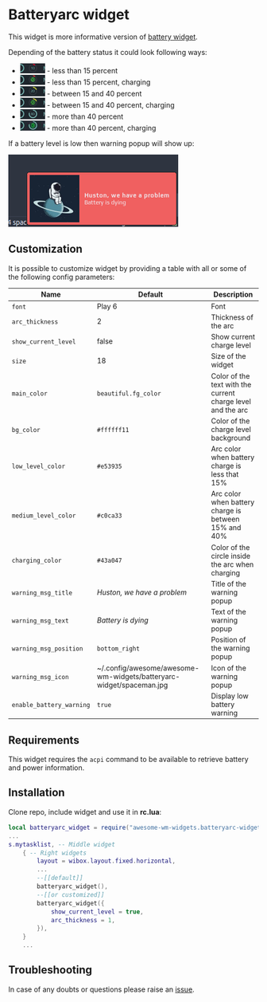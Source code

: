 # Batteryarc widget

This widget is more informative version of [battery widget](https://github.com/streetturtle/awesome-wm-widgets/tree/master/battery-widget).

Depending of the battery status it could look following ways:

- ![10_d](./10_d.png) - less than 15 percent
- ![10_c](./10_c.png) - less than 15 percent, charging
- ![20_d](./20_d.png) - between 15 and 40 percent
- ![20_c](./20_c.png) - between 15 and 40 percent, charging
- ![80_d](./80_d.png) - more than 40 percent
- ![80_c](./80_c.png) - more than 40 percent, charging

If a battery level is low then warning popup will show up:

![warning](./warning.png)

## Customization

It is possible to customize widget by providing a table with all or some of the following config parameters:

| Name                     | Default                                                             | Description                                                 |
| ------------------------ | ------------------------------------------------------------------- | ----------------------------------------------------------- |
| `font`                   | Play 6                                                              | Font                                                        |
| `arc_thickness`          | 2                                                                   | Thickness of the arc                                        |
| `show_current_level`     | false                                                               | Show current charge level                                   |
| `size`                   | 18                                                                  | Size of the widget                                          |
| `main_color`             | `beautiful.fg_color`                                                | Color of the text with the current charge level and the arc |
| `bg_color`               | `#ffffff11`                                                         | Color of the charge level background                        |
| `low_level_color`        | `#e53935`                                                           | Arc color when battery charge is less that 15%              |
| `medium_level_color`     | `#c0ca33`                                                           | Arc color when battery charge is between 15% and 40%        |
| `charging_color`         | `#43a047`                                                           | Color of the circle inside the arc when charging            |
| `warning_msg_title`      | _Huston, we have a problem_                                         | Title of the warning popup                                  |
| `warning_msg_text`       | _Battery is dying_                                                  | Text of the warning popup                                   |
| `warning_msg_position`   | `bottom_right`                                                      | Position of the warning popup                               |
| `warning_msg_icon`       | ~/.config/awesome/awesome-wm-widgets/batteryarc-widget/spaceman.jpg | Icon of the warning popup                                   |
| `enable_battery_warning` | `true`                                                              | Display low battery warning                                 |

## Requirements

This widget requires the `acpi` command to be available to retrieve battery and
power information.

## Installation

Clone repo, include widget and use it in **rc.lua**:

```lua
local batteryarc_widget = require("awesome-wm-widgets.batteryarc-widget.batteryarc")
...
s.mytasklist, -- Middle widget
	{ -- Right widgets
    	layout = wibox.layout.fixed.horizontal,
		...
        --[[default]]
		batteryarc_widget(),
        --[[or customized]]
        batteryarc_widget({
            show_current_level = true,
            arc_thickness = 1,
        }),
	}
	...
```

## Troubleshooting

In case of any doubts or questions please raise an [issue](https://github.com/streetturtle/awesome-wm-widgets/issues/new).
